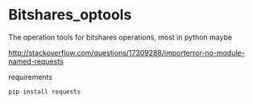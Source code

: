 Bitshares_optools
=================

The operation tools for bitshares operations, most in python maybe

http://stackoverflow.com/questions/17309288/importerror-no-module-named-requests

requirements
```
pip install requests
```

